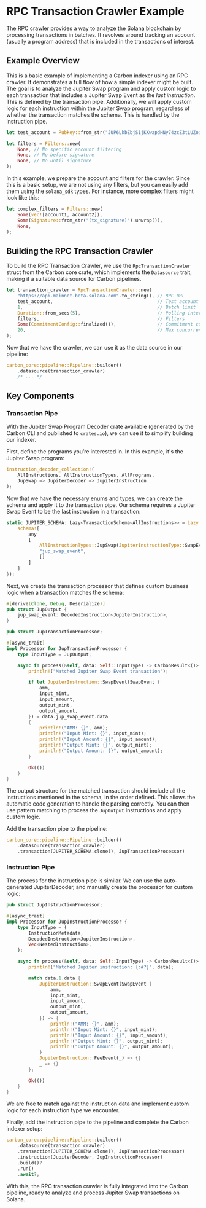 # RPC Transaction Crawler Example

The RPC crawler provides a way to analyze the Solana blockchain by processing transactions in batches. It revolves around tracking an account (usually a program address) that is included in the transactions of interest.

## Example Overview

This is a basic example of implementing a Carbon indexer using an RPC crawler. It demonstrates a full flow of how a simple indexer might be built. The goal is to analyze the Jupiter Swap program and apply custom logic to each transaction that includes a Jupiter Swap Event as the _last instruction_. This is defined by the transaction pipe. Additionally, we will apply custom logic for each instruction within the Jupiter Swap program, regardless of whether the transaction matches the schema. This is handled by the instruction pipe.

```rust
let test_account = Pubkey::from_str("JUP6LkbZbjS1jKKwapdHNy74zcZ3tLUZoi5QNyVTaV4").unwrap();

let filters = Filters::new(
    None, // No specific account filtering
    None, // No before signature
    None, // No until signature
);
```

In this example, we prepare the account and filters for the crawler. Since this is a basic setup, we are not using any filters, but you can easily add them using the `solana_sdk` types. For instance, more complex filters might look like this:

```rust
let complex_filters = Filters::new(
    Some(vec![account1, account2]),
    Some(Signature::from_str("(tx_signature)").unwrap()),
    None,
);
```

## Building the RPC Transaction Crawler

To build the RPC Transaction Crawler, we use the `RpcTransactionCrawler` struct from the Carbon core crate, which implements the `Datasource` trait, making it a suitable data source for Carbon pipelines.

```rust
let transaction_crawler = RpcTransactionCrawler::new(
    "https://api.mainnet-beta.solana.com".to_string(), // RPC URL
    test_account,                                      // Test account
    1,                                                 // Batch limit
    Duration::from_secs(5),                            // Polling interval
    filters,                                           // Filters
    Some(CommitmentConfig::finalized()),               // Commitment config
    20,                                                // Max concurrent requests
);
```

Now that we have the crawler, we can use it as the data source in our pipeline:

```rust
carbon_core::pipeline::Pipeline::builder()
    .datasource(transaction_crawler)
    /* ... */
```

## Key Components

### Transaction Pipe

With the Jupiter Swap Program Decoder crate available (generated by the Carbon CLI and published to `crates.io`), we can use it to simplify building our indexer.

First, define the programs you’re interested in. In this example, it's the Jupiter Swap program:

```rust
instruction_decoder_collection!(
    AllInstructions, AllInstructionTypes, AllPrograms,
    JupSwap => JupiterDecoder => JupiterInstruction
);
```

Now that we have the necessary enums and types, we can create the schema and apply it to the transaction pipe. Our schema requires a Jupiter Swap Event to be the last instruction in a transaction:

```rust
static JUPITER_SCHEMA: Lazy<TransactionSchema<AllInstructions>> = Lazy::new(|| {
    schema![
        any
        [
            AllInstructionTypes::JupSwap(JupiterInstructionType::SwapEvent),
            "jup_swap_event",
            []
        ]
    ]
});
```

Next, we create the transaction processor that defines custom business logic when a transaction matches the schema:

```rust
#[derive(Clone, Debug, Deserialize)]
pub struct JupOutput {
    jup_swap_event: DecodedInstruction<JupiterInstruction>,
}

pub struct JupTransactionProcessor;

#[async_trait]
impl Processor for JupTransactionProcessor {
    type InputType = JupOutput;

    async fn process(&self, data: Self::InputType) -> CarbonResult<()> {
        println!("Matched Jupiter Swap Event transaction");

        if let JupiterInstruction::SwapEvent(SwapEvent {
            amm,
            input_mint,
            input_amount,
            output_mint,
            output_amount,
        }) = data.jup_swap_event.data
        {
            println!("AMM: {}", amm);
            println!("Input Mint: {}", input_mint);
            println!("Input Amount: {}", input_amount);
            println!("Output Mint: {}", output_mint);
            println!("Output Amount: {}", output_amount);
        }

        Ok(())
    }
}
```

The output structure for the matched transaction should include all the instructions mentioned in the schema, in the order defined. This allows the automatic code generation to handle the parsing correctly. You can then use pattern matching to process the `JupOutput` instructions and apply custom logic.

Add the transaction pipe to the pipeline:

```rust
carbon_core::pipeline::Pipeline::builder()
    .datasource(transaction_crawler)
    .transaction(JUPITER_SCHEMA.clone(), JupTransactionProcessor)
```

### Instruction Pipe

The process for the instruction pipe is similar. We can use the auto-generated JupiterDecoder, and manually create the processor for custom logic:

```rust
pub struct JupInstructionProcessor;

#[async_trait]
impl Processor for JupInstructionProcessor {
    type InputType = (
        InstructionMetadata,
        DecodedInstruction<JupiterInstruction>,
        Vec<NestedInstruction>,
    );

    async fn process(&self, data: Self::InputType) -> CarbonResult<()> {
        println!("Matched Jupiter instruction: {:#?}", data);

        match data.1.data {
            JupiterInstruction::SwapEvent(SwapEvent {
                amm,
                input_mint,
                input_amount,
                output_mint,
                output_amount,
            }) => {
                println!("AMM: {}", amm);
                println!("Input Mint: {}", input_mint);
                println!("Input Amount: {}", input_amount);
                println!("Output Mint: {}", output_mint);
                println!("Output Amount: {}", output_amount);
            }
            JupiterInstruction::FeeEvent(_) => {}
            _ => {}
        };

        Ok(())
    }
}
```

We are free to match against the instruction data and implement custom logic for each instruction type we encounter.

Finally, add the instruction pipe to the pipeline and complete the Carbon indexer setup:

```rust
carbon_core::pipeline::Pipeline::builder()
    .datasource(transaction_crawler)
    .transaction(JUPITER_SCHEMA.clone(), JupTransactionProcessor)
    .instruction(JupiterDecoder, JupInstructionProcessor)
    .build()?
    .run()
    .await?;
```

With this, the RPC transaction crawler is fully integrated into the Carbon pipeline, ready to analyze and process Jupiter Swap transactions on Solana.
